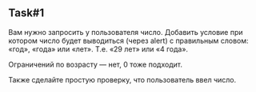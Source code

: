 ## Task#1

Вам нужно запросить у пользователя число. Добавить условие при котором число будет выводиться (через alert) с правильным словом: «год», «года» или «лет». Т.е. «29 лет» или «4 года».

Ограничений по возрасту — нет, 0 тоже подходит.

Также сделайте простую проверку, что пользователь ввел число.